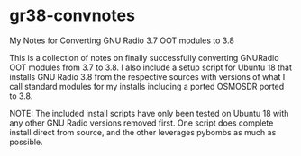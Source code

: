 # gr38-convnotes
My Notes for Converting GNU Radio 3.7 OOT modules to 3.8

This is a collection of notes on finally successfully converting GNURadio OOT modules from 3.7 to 3.8.  I also include a setup script for Ubuntu 18 that installs GNU Radio 3.8 from the respective sources with versions of what I call standard modules for my installs including a ported OSMOSDR ported to 3.8. 

NOTE: The included install scripts have only been tested on Ubuntu 18 with any other GNU Radio versions removed first.  One script does complete install direct from source, and the other leverages pybombs as much as possible.
 


